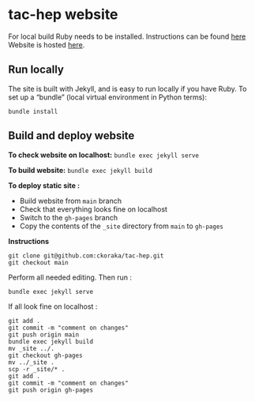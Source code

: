 # tac-hep website

For local build Ruby needs to be installed. Instructions can be found [here](https://jekyllrb.com/docs/installation/)
Website is hosted [here](https://ckoraka.github.io/tac-hep/).

## Run locally
The site is built with Jekyll, and is easy to run locally if you have Ruby. To set up a “bundle” (local virtual environment in Python terms):
```
bundle install
```

## Build and deploy website

**To check website on localhost:**
```bundle exec jekyll serve```


**To build website:**
```bundle exec jekyll build```


**To deploy static site :**
* Build website from ```main``` branch
* Check that everything looks fine on localhost
* Switch to the ```gh-pages``` branch
* Copy the contents of the ```_site``` directory from ```main``` to ```gh-pages``` 



**Instructions**

```
git clone git@github.com:ckoraka/tac-hep.git
git checkout main 
```

Perform all needed editing. Then run :

```
bundle exec jekyll serve
```

If all look fine on localhost :
```
git add .
git commit -m "comment on changes"
git push origin main
bundle exec jekyll build
mv _site ../.
git checkout gh-pages
mv ../_site .
scp -r _site/* .
git add .
git commit -m "comment on changes"
git push origin gh-pages
```
